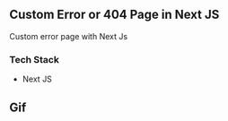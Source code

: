 ## Custom Error or 404 Page in Next JS
Custom error page with Next Js

### Tech Stack

- Next JS

## Gif

